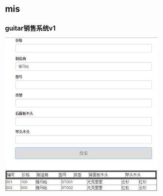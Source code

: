 ﻿# mis
## guitar销售系统v1</br>
![Alt text](https://github.com/dengren123456/mis/blob/master/guitar%E9%94%80%E5%94%AE%E7%B3%BB%E7%BB%9Fv1/01.jpg)
![Alt text](https://github.com/dengren123456/mis/blob/master/guitar%E9%94%80%E5%94%AE%E7%B3%BB%E7%BB%9Fv1/02.jpg)
